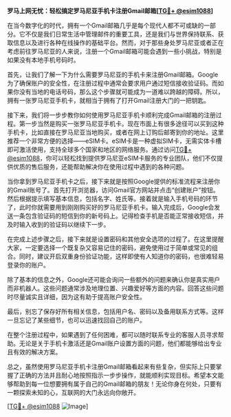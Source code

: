 **罗马上网无忧：轻松搞定罗马尼亚手机卡注册Gmail邮箱[[TG💪+ @esim1088](https://t.me/s/esim1088)]**

在当今数字化的时代，拥有一个Gmail邮箱几乎是每个现代人都不可或缺的一部分。它不仅是我们日常生活中管理邮件的重要工具，还是我们与世界保持联系、获取信息以及进行各种在线操作的基础平台。然而，对于那些身处罗马尼亚或者正在考虑前往罗马尼亚的人来说，注册一个Gmail邮箱可能会遇到一些小挑战，特别是如果没有本地手机号码时。

首先，让我们了解一下为什么需要罗马尼亚的手机卡来注册Gmail邮箱。Google为了确保账户的安全性，在注册过程中通常会要求用户通过短信接收验证码。而如果你没有当地的电话号码，那么这个步骤就可能成为一道难以跨越的障碍。所以，拥有一张罗马尼亚手机卡，就相当于拥有了打开Gmail注册大门的一把钥匙。

接下来，我们将一步步教你如何使用罗马尼亚手机卡顺利完成Gmail邮箱的注册过程。第一步当然是购买一张罗马尼亚手机卡。现在市面上有很多途径可以买到这种手机卡，比如直接在罗马尼亚当地购买，或者在网上订购后邮寄到你的地址。这里推荐一个非常方便的选择——eSIM卡。eSIM卡是一种虚拟SIM卡，无需实体卡槽即可激活使用，支持全球多个国家和地区的网络服务。通过访问[TG💪+ @esim1088](https://t.me/s/esim1088)，你可以轻松找到提供罗马尼亚eSIM卡服务的专业团队，他们不仅提供优质的售后服务，还能帮助解决你在使用过程中遇到的各种问题。

当你拿到罗马尼亚手机卡之后，接下来就是按照Google提供的标准流程来注册你的Gmail账号了。首先打开浏览器，访问Gmail官方网站并点击“创建账户”按钮。然后根据提示填写基本信息，包括名字、姓氏等。接着就是输入手机号码的环节了，此时你就需要用到刚刚购买好的罗马尼亚手机卡。输入完成后，Google会发送一条包含验证码的短信到你的新号码上。记得检查手机是否能正常接收短信，并及时输入收到的验证码以继续下一步。

在完成上述步骤之后，接下来就是设置密码和其他安全选项的过程了。在这里提醒大家，一定要选择一个既复杂又容易记住的密码，避免使用过于简单或常见的组合。同时，建议开启双重身份验证功能，这样即使有人知道你的密码，也很难轻易登录你的账户。

除了基本的信息之外，Google还可能会询问一些额外的问题来确认你是真实用户而非机器人。这些问题通常涉及地理位置、兴趣爱好等方面的内容。回答这些问题时尽量诚实且详细，因为这有助于提高账户安全性。

最后，别忘了保存好所有相关信息，包括用户名、密码以及备用联系方式等。这样一旦忘记了某些细节，也可以迅速找回自己的账户。

在整个注册过程中，如果遇到了任何困难，都可以随时联系专业的客服人员寻求帮助。无论是关于手机卡激活还是Gmail账户设置方面的问题，他们都能够给出专业且有效的解决方案。

总之，虽然使用罗马尼亚手机卡注册Gmail邮箱看起来有些复杂，但实际上只要掌握了正确的方法并且耐心地按照指示一步步操作，就能顺利实现目标。希望本文能够帮助到每一位想要拥有属于自己的Gmail邮箱的朋友！无论你身在何处，只要有一颗探索未知的心，互联网的大门永远向你敞开。

[[TG💪+ @esim1088](https://t.me/s/esim1088) ![Image](https://i.postimg.cc/4NQfJmqS/Snipaste-2025-05-13-00-14-12.png)]